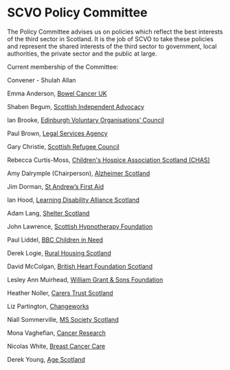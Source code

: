 # SCVO Policy Committee

The Policy Committee advises us on policies which reflect the best interests of the third sector in Scotland. It is the job of SCVO to take these policies and represent the shared interests of the third sector to government, local authorities, the private sector and the public at large.

Current membership of the Committee:

Convener - Shulah Allan

Emma Anderson,
[Bowel Cancer UK](https://www.bowelcanceruk.org.uk/)

Shaben Begum,
[Scottish Independent Advocacy](http://www.siaa.org.uk/)

Ian Brooke,
[Edinburgh Voluntary Organisations’ Council](http://www.evoc.org.uk/) 

Paul Brown,
[Legal Services Agency](http://www.lsa.org.uk/)

Gary Christie,
[Scottish Refugee Council](http://www.scottishrefugeecouncil.org.uk/)

Rebecca Curtis-Moss,
[Children's Hospice Association Scotland (CHAS)](http://www.institute-of-fundraising.org.uk/home/) 

Amy Dalrymple (Chairperson),
[Alzheimer Scotland](http://www.alzscot.org/) 

Jim Dorman,
[St Andrew’s First Aid](https://www.firstaid.org.uk/) 

Ian Hood,
[Learning Disability Alliance Scotland](http://www.ldascotland.org/) 

Adam Lang,
[Shelter Scotland](http://scotland.shelter.org.uk/)

John Lawrence,
[Scottish Hypnotherapy Foundation](http://www.scottishtherapy.co.uk/)

Paul Liddel,
[BBC Children in Need](http://www.bbc.co.uk/corporate2/childreninneed) 

Derek Logie,
[Rural Housing Scotland](http://ruralhousingscotland.org/)

David McColgan,
[British Heart Foundation Scotland](https://www.bhf.org.uk/get-involved/in-your-area/scotland) 

Lesley Ann Muirhead,
[William Grant & Sons Foundation](https://www.linkedin.com/company/23883?trk=prof-exp-company-name)

Heather Noller,
[Carers Trust Scotland](https://www.carers.org/scotland)

Liz Partington,
[Changeworks](http://www.changeworks.org.uk/) 

Niall Sommerville,
[MS Society Scotland](https://www.mssociety.org.uk/near-me/branches/ms-society-scotland) 

Mona Vaghefian,
[Cancer Research](http://www.cancerresearchuk.org/) 

Nicolas White,
[Breast Cancer Care](https://www.breastcancercare.org.uk/) 

Derek Young,
[Age Scotland](http://www.ageuk.org.uk/scotland/) 
